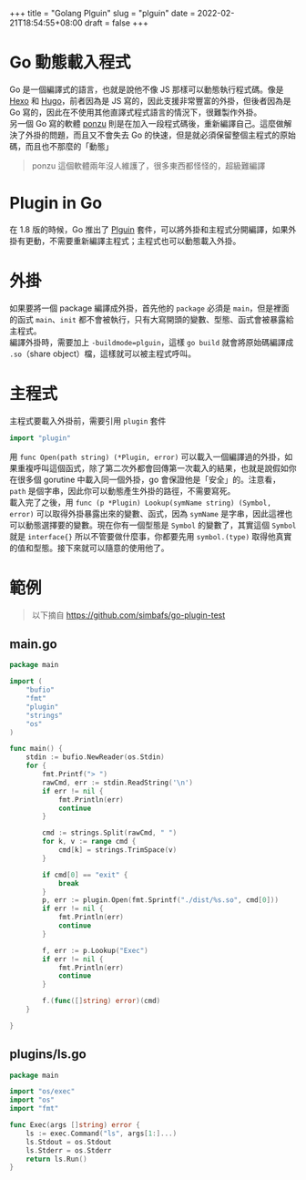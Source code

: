 +++
title = "Golang Plguin"
slug = "plguin"
date = 2022-02-21T18:54:55+08:00
draft = false
+++

# Go 動態載入程式

Go 是一個編譯式的語言，也就是說他不像 JS 那樣可以動態執行程式碼。像是 [Hexo](https://github.com/hexojs/hexo) 和 [Hugo](https://github.com/gohugoio/hugo)，前者因為是 JS 寫的，因此支援非常豐富的外掛，但後者因為是 Go 寫的，因此在不使用其他直譯式程式語言的情況下，很難製作外掛。  
另一個 Go 寫的軟體 [ponzu](https://github.com/ponzu-cms/ponzu) 則是在加入一段程式碼後，重新編譯自己。這麼做解決了外掛的問題，而且又不會失去 Go 的快速，但是就必須保留整個主程式的原始碼，而且也不那麼的「動態」  
> ponzu 這個軟體兩年沒人維護了，很多東西都怪怪的，超級難編譯  

# Plugin in Go
在 1.8 版的時候，Go 推出了 [Plguin](https://pkg.go.dev/plugin) 套件，可以將外掛和主程式分開編譯，如果外掛有更動，不需要重新編譯主程式；主程式也可以動態載入外掛。  

# 外掛
如果要將一個 package 編譯成外掛，首先他的 `package` 必須是 `main`，但是裡面的函式 `main`、`init` 都不會被執行，只有大寫開頭的變數、型態、函式會被暴露給主程式。  
編譯外掛時，需要加上 `-buildmode=plguin`，這樣 `go build` 就會將原始碼編譯成 `.so`（share object）檔，這樣就可以被主程式呼叫。  

# 主程式
主程式要載入外掛前，需要引用 `plugin` 套件

```go
import "plugin"
```

用 `func Open(path string) (*Plugin, error)` 可以載入一個編譯過的外掛，如果重複呼叫這個函式，除了第二次外都會回傳第一次載入的結果，也就是說假如你在很多個 gorutine 中載入同一個外掛，go 會保證他是「安全」的。注意看，`path` 是個字串，因此你可以動態產生外掛的路徑，不需要寫死。  
載入完了之後，用 `func (p *Plugin) Lookup(symName string) (Symbol, error)` 可以取得外掛暴露出來的變數、函式，因為 `symName` 是字串，因此這裡也可以動態選擇要的變數。現在你有一個型態是 `Symbol` 的變數了，其實這個 `Symbol` 就是 `interface{}` 所以不管要做什麼事，你都要先用 `symbol.(type)` 取得他真實的值和型態。接下來就可以隨意的使用他了。

# 範例
> 以下摘自 https://github.com/simbafs/go-plugin-test

## main.go
```go
package main

import (
	"bufio"
	"fmt"
	"plugin"
	"strings"
	"os"
)

func main() {
	stdin := bufio.NewReader(os.Stdin)
	for {
		fmt.Printf("> ")
		rawCmd, err := stdin.ReadString('\n')
		if err != nil {
			fmt.Println(err)
			continue
		}

		cmd := strings.Split(rawCmd, " ")
		for k, v := range cmd {
			cmd[k] = strings.TrimSpace(v)
		}

		if cmd[0] == "exit" {
			break
		}
		p, err := plugin.Open(fmt.Sprintf("./dist/%s.so", cmd[0]))
		if err != nil {
			fmt.Println(err)
			continue
		}

		f, err := p.Lookup("Exec")
		if err != nil {
			fmt.Println(err)
			continue
		}

		f.(func([]string) error)(cmd)
	}

}
```

## plugins/ls.go
```go
package main

import "os/exec"
import "os"
import "fmt"

func Exec(args []string) error {
	ls := exec.Command("ls", args[1:]...)
	ls.Stdout = os.Stdout
	ls.Stderr = os.Stderr
	return ls.Run()
}
```
